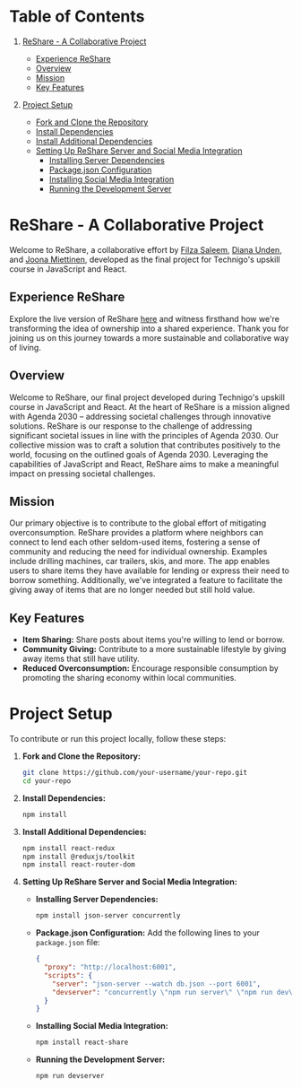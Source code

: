 # Table of Contents

1. [ReShare - A Collaborative Project](#reshare---a-collaborative-project)
   - [Experience ReShare](#experience-reshare)
   - [Overview](#overview)
   - [Mission](#mission)
   - [Key Features](#key-features)

2. [Project Setup](#project-setup)
   - [Fork and Clone the Repository](#1-fork-and-clone-the-repository)
   - [Install Dependencies](#2-install-dependencies)
   - [Install Additional Dependencies](#3-install-additional-dependencies)
   - [Setting Up ReShare Server and Social Media Integration](#4-setting-up-reshare-server-and-social-media-integration)
      - [Installing Server Dependencies](#installing-server-dependencies)
      - [Package.json Configuration](#packagejson-configuration)
      - [Installing Social Media Integration](#installing-social-media-integration)
      - [Running the Development Server](#running-the-development-server)

# ReShare - A Collaborative Project

Welcome to ReShare, a collaborative effort by [Filza Saleem](https://github.com/filzasaleem), [Diana Unden](https://github.com/Vardagsbruket), and [Joona Miettinen](https://github.com/joona-3), developed as the final project for Technigo's upskill course in JavaScript and React.

## Experience ReShare

Explore the live version of ReShare [here](https://stirring-florentine-c4bb3f.netlify.app/) and witness firsthand how we're transforming the idea of ownership into a shared experience. Thank you for joining us on this journey towards a more sustainable and collaborative way of living.

## Overview

Welcome to ReShare, our final project developed during Technigo's upskill course in JavaScript and React. At the heart of ReShare is a mission aligned with Agenda 2030 – addressing societal challenges through innovative solutions. ReShare is our response to the challenge of addressing significant societal issues in line with the principles of Agenda 2030. Our collective mission was to craft a solution that contributes positively to the world, focusing on the outlined goals of Agenda 2030. Leveraging the capabilities of JavaScript and React, ReShare aims to make a meaningful impact on pressing societal challenges.

## Mission

Our primary objective is to contribute to the global effort of mitigating overconsumption. ReShare provides a platform where neighbors can connect to lend each other seldom-used items, fostering a sense of community and reducing the need for individual ownership. Examples include drilling machines, car trailers, skis, and more. The app enables users to share items they have available for lending or express their need to borrow something. Additionally, we've integrated a feature to facilitate the giving away of items that are no longer needed but still hold value.

## Key Features

- **Item Sharing:** Share posts about items you're willing to lend or borrow.
- **Community Giving:** Contribute to a more sustainable lifestyle by giving away items that still have utility.
- **Reduced Overconsumption:** Encourage responsible consumption by promoting the sharing economy within local communities.

# Project Setup

To contribute or run this project locally, follow these steps:

1. **Fork and Clone the Repository:**
    ```bash
    git clone https://github.com/your-username/your-repo.git
    cd your-repo
    ```

2. **Install Dependencies:**
    ```bash
    npm install
    ```

3. **Install Additional Dependencies:**
    ```bash
    npm install react-redux
    npm install @reduxjs/toolkit
    npm install react-router-dom
    ```

4. **Setting Up ReShare Server and Social Media Integration:**

   - **Installing Server Dependencies:**
        ```bash
        npm install json-server concurrently
        ```

   - **Package.json Configuration:**
        Add the following lines to your `package.json` file:
        ```json
        {
          "proxy": "http://localhost:6001",
          "scripts": {
            "server": "json-server --watch db.json --port 6001",
            "devserver": "concurrently \"npm run server\" \"npm run dev\""
          }
        }
        ```

   - **Installing Social Media Integration:**
        ```bash
        npm install react-share
        ```

   - **Running the Development Server:**
        ```bash
        npm run devserver
        ```
